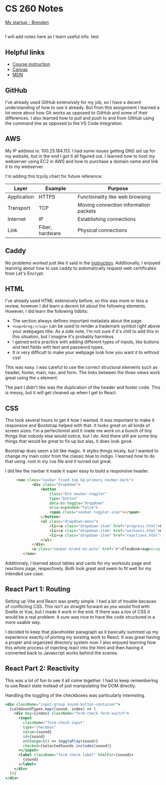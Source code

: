 # CS 260 Notes

[My startup - Brenden](https://simon.cs260.click)

##

I will add notes here as I learn useful info. test

## Helpful links

- [Course instruction](https://github.com/webprogramming260)
- [Canvas](https://byu.instructure.com)
- [MDN](https://developer.mozilla.org)

## GitHub

I've already used GitHub extensively for my job, so I have a decent understanding of how to use it already. But from this assignment I learned a lot more about how Git works as opposed to GitHub and some of their differences. I also learned how to pull and push to and from GitHub using the command line as opposed to the VS Code integration.

## AWS

My IP address is: 100.25.184.113. I had some issues getting DNS set up for my website, but in the end I got it all figured out. I learned how to host my webserver using EC2 in AWS and how to purchase a domain name and link it to my webserver.

I'm adding this tcp/ip chart for future reference:

| Layer       | Example         | Purpose                               |
| ----------- | --------------- | ------------------------------------- |
| Application | HTTPS           | Functionality like web browsing       |
| Transport   | TCP             | Moving connection information packets |
| Internet    | IP              | Establishing connections              |
| Link        | Fiber, hardware | Physical connections                  |


## Caddy

No problems worked just like it said in the [instruction](https://github.com/webprogramming260/.github/blob/main/profile/webServers/https/https.md). Additionally, I enjoyed learning about how to use caddy to automatically request web certificates from Let's Encrypt.

## HTML

I've already used HTML extensively before, so this was more or less a review, however I did learn a decent bit about the following elements. However, I did learn the following tidbits:

- The <head> section always defines important metadata about the page.
- `<sup>&reg;</sup>` can be used to render a trademark symbol right above your webpages title. As a side note, I'm not sure if it's chill to add this in this situation, but I imagine it's probably harmless.
- I gained extra practice with adding different types of inputs, like buttons and text fields with text and password types.
- It is very difficult to make your webpage look how you want it to without css!

This was easy. I was careful to use the correct structural elements such as header, footer, main, nav, and form. The links between the three views work great using the `a` element.

The part I didn't like was the duplication of the header and footer code. This is messy, but it will get cleaned up when I get to React.

## CSS

This took several hours to get it how I wanted. It was important to make it responsive and Bootstrap helped with that. It looks great on all kinds of screen sizes. I'm a perfectionist and it made me work on a bunch of tiny things that nobody else would notice, but I do. And there still are some tiny things that would be great to fix up but alas, it does look good.

Bootstrap does seem a bit like magic. It styles things nicely, but I wanted to change my main color from the classic blue to indigo. I learned how to do that using .root in my css file and it turned out great.

I did like the navbar it made it super easy to build a responsive header.

```html
     <nav class="navbar fixed-top bg-primary navbar-dark">
			<div class="dropdown">
				<button 
					class="btn navbar-toggler" 
					type="button" 
					data-bs-toggle="dropdown" 
					aria-expanded="false">
					<span class="navbar-toggler-icon"></span>
				</button>
				<ul class="dropdown-menu">
					<li><a class="dropdown-item" href="progress.html">Progress</a></li>
					<li><a class="dropdown-item" href="workouts.html">Workouts</a></li>
					<li><a class="dropdown-item" href="reactions.html">Reactions</a></li>
				</ul>
			</div>
			<a class="navbar-brand mx-auto" href="#">FlexBook<sup>&reg;</sup></a>     
		</nav>
```

Additionaly, I learned about tables and cards for my workouts page and reactions page, respectively. Both look great and seem to fit well for my intended use case.

## React Part 1: Routing

Setting up Vite and React was pretty simple. I had a bit of trouble because of conflicting CSS. This isn't as straight forward as you would find with Svelte or Vue, but I made it work in the end. If there was a ton of CSS it would be a real problem. It sure was nice to have the code structured in a more usable way.

I decided to keep that placeholder paragraph as it basically summed up my experience exactly of porting my existing work to React. It was great having a proper and organized directory system now. I also enjoyed learning how this whole process of injecting react into the html and then having it converted back to Javascript works behind the scenes.

## React Part 2: Reactivity

This was a lot of fun to see it all come together. I had to keep remembering to use React state instead of just manipulating the DOM directly.

Handling the toggling of the checkboxes was particularly interesting.

```jsx
<div className="input-group sound-button-container">
  {calmSoundTypes.map((sound, index) => (
    <div key={index} className="form-check form-switch">
      <input
        className="form-check-input"
        type="checkbox"
        value={sound}
        id={sound}
        onChange={() => togglePlay(sound)}
        checked={selectedSounds.includes(sound)}
      ></input>
      <label className="form-check-label" htmlFor={sound}>
        {sound}
      </label>
    </div>
  ))}
</div>
```
